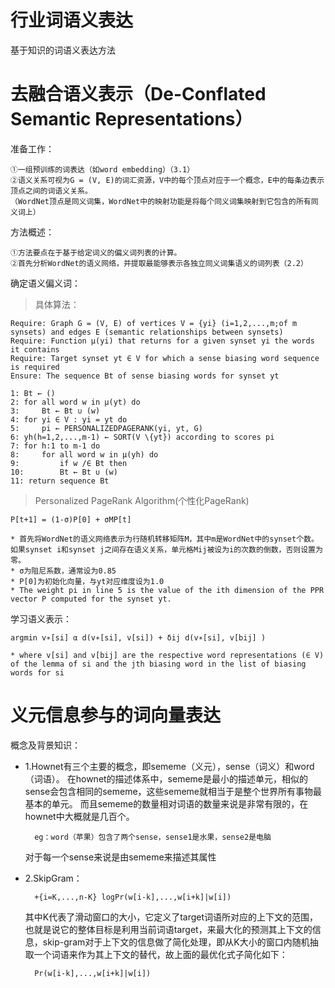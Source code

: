 # 行业词语义表达
基于知识的词语义表达方法

去融合语义表示（De-Conflated Semantic Representations）
=====
准备工作：

    ①一组预训练的词表达（如word embedding）（3.1）
    ②语义关系可视为G = (V, E)的词汇资源，V中的每个顶点对应于一个概念，E中的每条边表示顶点之间的词语义关系。
    （WordNet顶点是同义词集，WordNet中的映射功能是将每个同义词集映射到它包含的所有同义词上）
方法概述：

    ①方法要点在于基于给定词义的偏义词列表的计算。
    ②首先分析WordNet的语义网络，并提取最能够表示各独立同义词集语义的词列表（2.2）
确定语义偏义词：
> 具体算法：
    
    Require: Graph G = (V, E) of vertices V = {yi} (i=1,2,...,m;of m synsets) and edges E (semantic relationships between synsets)
    Require: Function µ(yi) that returns for a given synset yi the words it contains
    Require: Target synset yt ∈ V for which a sense biasing word sequence is required
    Ensure: The sequence Bt of sense biasing words for synset yt
    
    1: Bt ← ()
    2: for all word w in µ(yt) do
    3:     Bt ← Bt ∪ (w)
    4: for yi ∈ V : yi = yt do
    5:     pi ← PERSONALIZEDPAGERANK(yi, yt, G)
    6: yh(h=1,2,...,m-1) ← SORT(V \{yt}) according to scores pi
    7: for h:1 to m-1 do
    8:     for all word w in µ(yh) do
    9:         if w /∈ Bt then
    10:        Bt ← Bt ∪ (w)
    11: return sequence Bt
    
>  Personalized PageRank Algorithm(个性化PageRank)

    P[t+1] = (1-σ)P[0] + σMP[t]
    
    * 首先将WordNet的语义网络表示为行随机转移矩阵M，其中m是WordNet中的synset个数。如果synset i和synset j之间存在语义关系，单元格Mij被设为i的次数的倒数，否则设置为零。
    * σ为阻尼系数，通常设为0.85
    * P[0]为初始化向量，与yt对应维度设为1.0
    * The weight pi in line 5 is the value of the ith dimension of the PPR vector P computed for the synset yt.
学习语义表示：

    argmin v∗[si] α d(v∗[si], v[si]) + δij d(v∗[si], v[bij] )
    
    * where v[si] and v[bij] are the respective word representations (∈ V) of the lemma of si and the jth biasing word in the list of biasing words for si
    
义元信息参与的词向量表达
=====
概念及背景知识：

* 1.Hownet有三个主要的概念，即sememe（义元），sense（词义）和word（词语）。
    在hownet的描述体系中，sememe是最小的描述单元，相似的sense会包含相同的sememe，这些sememe就相当于是整个世界所有事物最基本的单元。
    而且sememe的数量相对词语的数量来说是非常有限的，在hownet中大概就是几百个。
    
        eg：word（苹果）包含了两个sense，sense1是水果，sense2是电脑
    
    对于每一个sense来说是由sememe来描述其属性
* 2.SkipGram：
    
        +{i=K,...,n-K} logPr(w[i-k],...,w[i+k]|w[i]) 
  其中K代表了滑动窗口的大小，它定义了target词语所对应的上下文的范围，也就是说它的整体目标是利用当前词语target，来最大化的预测其上下文的信息，skip-gram对于上下文的信息做了简化处理，即从K大小的窗口内随机抽取一个词语来作为其上下文的替代，故上面的最优化式子简化如下： 
  
        Pr(w[i-k],...,w[i+k]|w[i]) 
    
    
    
    
    
    
    
